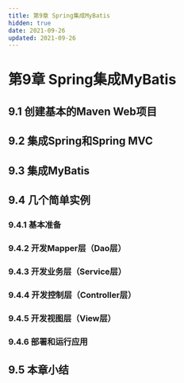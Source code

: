 ```yaml
---
title: 第9章 Spring集成MyBatis
hidden: true
date: 2021-09-26
updated: 2021-09-26
---
```


# 第9章 Spring集成MyBatis

## 9.1 创建基本的Maven Web项目

## 9.2 集成Spring和Spring MVC

## 9.3 集成MyBatis

## 9.4 几个简单实例

### 9.4.1 基本准备

### 9.4.2 开发Mapper层（Dao层）

### 9.4.3 开发业务层（Service层）

### 9.4.4 开发控制层（Controller层）

### 9.4.5 开发视图层（View层）

### 9.4.6 部署和运行应用

## 9.5 本章小结
